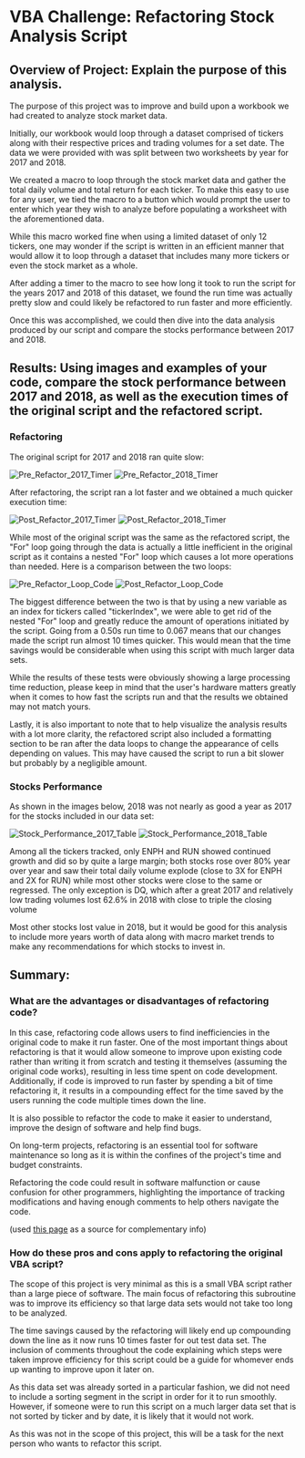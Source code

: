 # VBA Challenge: Refactoring Stock Analysis Script


## Overview of Project: Explain the purpose of this analysis.

The purpose of this project was to improve and build upon a workbook we had created to analyze stock market data.  
  
Initially, our workbook would loop through a dataset comprised of tickers along with their respective prices and trading volumes for a set date. The data we were provided with was split between two worksheets by year for 2017 and 2018.  

We created a macro to loop through the stock market data and gather the total daily volume and total return for each ticker. To make this easy to use for any user, we tied the macro to a button which would prompt the user to enter which year they wish to analyze before populating a worksheet with the aforementioned data.  
  
While this macro worked fine when using a limited dataset of only 12 tickers, one may wonder if the script is written in an efficient manner that would allow it to loop through a dataset that includes many more tickers or even the stock market as a whole.

After adding a timer to the macro to see how long it took to run the script for the years 2017 and 2018 of this dataset, we found the run time was actually pretty slow and could likely be refactored to run faster and more efficiently.

Once this was accomplished, we could then dive into the data analysis produced by our script and compare the stocks performance between 2017 and 2018.  
  
  
## Results: Using images and examples of your code, compare the stock performance between 2017 and 2018, as well as the execution times of the original script and the refactored script.

### Refactoring

The original script for 2017 and 2018 ran quite slow:

![Pre_Refactor_2017_Timer](https://user-images.githubusercontent.com/76575162/117553550-e9e88c00-b017-11eb-8d32-d633b6bd8b44.png)
![Pre_Refactor_2018_Timer](https://user-images.githubusercontent.com/76575162/117553559-ec4ae600-b017-11eb-99a3-9c3eae7a5623.png)


After refactoring, the script ran a lot faster and we obtained a much quicker execution time:

![Post_Refactor_2017_Timer](https://user-images.githubusercontent.com/76575162/117553572-f836a800-b017-11eb-8f5b-3ae6dd6f09b7.png)
![Post_Refactor_2018_Timer](https://user-images.githubusercontent.com/76575162/117553575-f967d500-b017-11eb-84af-1782574a9b87.png)


While most of the original script was the same as the refactored script, the "For" loop going through the data is actually a little inefficient in the original script as it contains a nested "For" loop which causes a lot more operations than needed. Here is a comparison between the two loops:

![Pre_Refactor_Loop_Code](https://user-images.githubusercontent.com/76575162/117553601-2ae0a080-b018-11eb-8e69-f7bcfa0ebdf6.png)
![Post_Refactor_Loop_Code](https://user-images.githubusercontent.com/76575162/117553610-33d17200-b018-11eb-9f05-50494c0aca11.png)

The biggest difference between the two is that by using a new variable as an index for tickers called "tickerIndex", we were able to get rid of the nested "For" loop and greatly reduce the amount of operations initiated by the script. Going from a 0.50s run time to 0.067 means that our changes made the script run almost 10 times quicker. This would mean that the time savings would be considerable when using this script with much larger data sets.

While the results of these tests were obviously showing a large processing time reduction, please keep in mind that the user's hardware matters greatly when it comes to how fast the scripts run and that the results we obtained may not match yours. 

Lastly, it is also important to note that to help visualize the analysis results with a lot more clarity, the refactored script also included a formatting section to be ran after the data loops to change the appearance of cells depending on values. This may have caused the script to run a bit slower but probably by a negligible amount.

### Stocks Performance

As shown in the images below, 2018 was not nearly as good a year as 2017 for the stocks included in our data set:

![Stock_Performance_2017_Table](https://user-images.githubusercontent.com/76575162/117553623-4186f780-b018-11eb-9682-7994cc7589bd.png)
![Stock_Performance_2018_Table](https://user-images.githubusercontent.com/76575162/117553624-4350bb00-b018-11eb-8765-506a35a8e88a.png)


Among all the tickers tracked, only ENPH and RUN showed continued growth and did so by quite a large margin; both stocks rose over 80% year over year and saw their total daily volume explode (close to 3X for ENPH and 2X for RUN) while most other stocks were close to the same or regressed. The only exception is DQ, which after a great 2017 and relatively low trading volumes lost 62.6% in 2018 with close to triple the closing volume

Most other stocks lost value in 2018, but it would be good for this analysis to include more years worth of data along with macro market trends to make any recommendations for which stocks to invest in.
  
  

## Summary:

### What are the advantages or disadvantages of refactoring code?

In this case, refactoring code allows users to find inefficiencies in the original code to make it run faster. One of the most important things about refactoring is that it would allow someone to improve upon existing code rather than writing it from scratch and testing it themselves (assuming the original code works), resulting in less time spent on code development. Additionally, if code is improved to run faster by spending a bit of time refactoring it, it results in a compounding effect for the time saved by the users running the code multiple times down the line.

It is also possible to refactor the code to make it easier to understand, improve the design of software and help find bugs. 

On long-term projects, refactoring is an essential tool for software maintenance so long as it is within the confines of the project's time and budget constraints. 

Refactoring the code could result in software malfunction or cause confusion for other programmers, highlighting the importance of tracking modifications and having enough comments to help others navigate the code. 

(used [this page](https://stackoverflow.com/questions/43983284/what-are-the-advantages-and-disadvantages-of-refactoring-code-smell-in-software) as a source for complementary info)


### How do these pros and cons apply to refactoring the original VBA script?

The scope of this project is very minimal as this is a small VBA script rather than a large piece of software. The main focus of refactoring this subroutine was to improve its efficiency so that large data sets would not take too long to be analyzed.

The time savings caused by the refactoring will likely end up compounding down the line as it now runs 10 times faster for out test data set. The inclusion of comments throughout the code explaining which steps were taken improve efficiency for this script could be a guide for whomever ends up wanting to improve upon it later on.  

As this data set was already sorted in a particular fashion, we did not need to include a sorting segment in the script in order for it to run smoothly. However, if someone were to run this script on a much larger data set that is not sorted by ticker and by date, it is likely that it would not work.  

As this was not in the scope of this project, this will be a task for the next person who wants to refactor this script.
